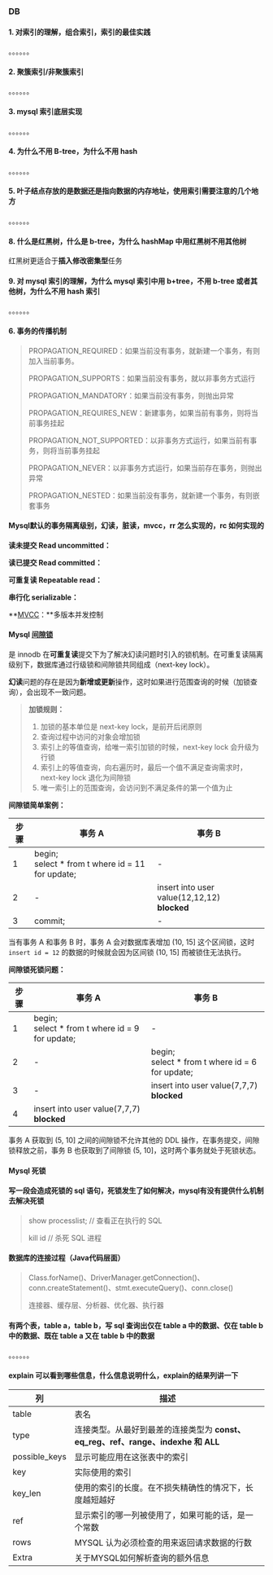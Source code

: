 ### DB

#### 1. 对索引的理解，组合索引，索引的最佳实践

。。。。。。

#### 2. 聚簇索引/非聚簇索引

。。。。。。

#### 3. mysql 索引底层实现

。。。。。。

#### 4. 为什么不用 B-tree，为什么不用 hash

。。。。。。

#### 5. 叶子结点存放的是数据还是指向数据的内存地址，使用索引需要注意的几个地方

。。。。。。



#### 8. 什么是红黑树，什么是 b-tree，为什么 hashMap 中用红黑树不用其他树

红黑树更适合于**插入修改密集型**任务

#### 9. 对 mysql 索引的理解，为什么 mysql 索引中用 b+tree，不用 b-tree 或者其他树，为什么不用 hash 索引

。。。。。。



#### 6. 事务的传播机制

> PROPAGATION_REQUIRED：如果当前没有事务，就新建一个事务，有则加入当前事务。
>
> PROPAGATION_SUPPORTS：如果当前没有事务，就以非事务方式运行
>
> PROPAGATION_MANDATORY：如果当前没有事务，则抛出异常
>
> PROPAGATION_REQUIRES_NEW：新建事务，如果当前有事务，则将当前事务挂起
>
> PROPAGATION_NOT_SUPPORTED：以非事务方式运行，如果当前有事务，则将当前事务挂起
>
> PROPAGATION_NEVER：以非事务方式运行，如果当前存在事务，则抛出异常
>
> PROPAGATION_NESTED：如果当前没有事务，就新建一个事务，有则嵌套事务

#### Mysql默认的事务隔离级别，幻读，脏读，mvcc，rr 怎么实现的，rc 如何实现的

**读未提交 Read uncommitted：**

**读已提交 Read committed：**

**可重复读 Repeatable read：**

**串行化     serializable：**

**[MVCC](https://baijiahao.baidu.com/s?id=1669272579360136533&wfr=spider&for=pc)：**多版本并发控制

#### Mysql [间隙锁](https://www.jianshu.com/p/32904ee07e56)

是 innodb 在**可重复读**提交下为了解决幻读问题时引入的锁机制。在可重复读隔离级别下，数据库通过行级锁和间隙锁共同组成（next-key lock）。

**幻读**问题的存在是因为**新增或更新**操作，这时如果进行范围查询的时候（加锁查询），会出现不一致问题。

> **加锁规则：**
>
> 1. 加锁的基本单位是 next-key lock，是前开后闭原则
> 2. 查询过程中访问的对象会增加锁
> 3. 索引上的等值查询，给唯一索引加锁的时候，next-key lock 会升级为行锁
> 4. 索引上的等值查询，向右遍历时，最后一个值不满足查询需求时，next-key lock 退化为间隙锁
> 5. 唯一索引上的范围查询，会访问到不满足条件的第一个值为止

**间隙锁简单案例：**

| 步骤 | 事务 A                                                | 事务 B                                            |
| ---- | ----------------------------------------------------- | ------------------------------------------------- |
| 1    | begin; <br/>select * from t where id = 11 for update; | -                                                 |
| 2    | -                                                     | insert into user value(12,12,12) <br/>**blocked** |
| 3    | commit;                                               | -                                                 |

当有事务 A 和事务 B 时，事务 A 会对数据库表增加 (10, 15] 这个区间锁，这时 `insert id = 12` 的数据的时候就会因为区间锁 (10, 15] 而被锁住无法执行。

**间隙锁死锁问题：**

| 步骤 | 事务 A                                              | 事务 B                                              |
| ---- | --------------------------------------------------- | --------------------------------------------------- |
| 1    | begin;<br/>select * from t where id = 9 for update; | -                                                   |
| 2    | -                                                   | begin;<br/>select * from t where id = 6 for update; |
| 3    | -                                                   | insert into user value(7,7,7)<br/>**blocked**       |
| 4    | insert into user value(7,7,7)<br/>**blocked**       |                                                     |

事务 A 获取到 (5, 10] 之间的间隙锁不允许其他的 DDL 操作，在事务提交，间隙锁释放之前，事务 B 也获取到了间隙锁 (5, 10]，这时两个事务就处于死锁状态。

#### Mysql 死锁



#### 写一段会造成死锁的 sql 语句，死锁发生了如何解决，mysql有没有提供什么机制去解决死锁

> show processlist; // 查看正在执行的 SQL 
>
> kill id 					 // 杀死 SQL 进程

#### 数据库的连接过程（Java代码层面）

> Class.forName()、DriverManager.getConnection()、conn.createStatement()、stmt.executeQuery()、conn.close()
>
> 连接器、缓存层、分析器、优化器、执行器



#### 有两个表，table a，table b，写 sql 查询出仅在 table a 中的数据、仅在 table b 中的数据、既在 table a 又在 table b 中的数据

。。。。。。

#### explain 可以看到哪些信息，什么信息说明什么，explain的结果列讲一下

| 列            | 描述                                                         |
| ------------- | ------------------------------------------------------------ |
| table         | 表名                                                         |
| type          | 连接类型。从最好到最差的连接类型为 **const、eq_reg、ref、range、indexhe 和 ALL** |
| possible_keys | 显示可能应用在这张表中的索引                                 |
| key           | 实际使用的索引                                               |
| key_len       | 使用的索引的长度。在不损失精确性的情况下，长度越短越好       |
| ref           | 显示索引的哪一列被使用了，如果可能的话，是一个常数           |
| rows          | MYSQL 认为必须检查的用来返回请求数据的行数                   |
| Extra         | 关于MYSQL如何解析查询的额外信息                              |

### 